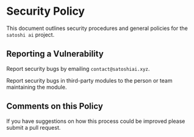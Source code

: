 # Security Policy

This document outlines security procedures and general policies for the `satoshi ai` project.


## Reporting a Vulnerability

Report security bugs by emailing `contact@satoshiai.xyz`.

Report security bugs in third-party modules to the person or team maintaining the module.

## Comments on this Policy

If you have suggestions on how this process could be improved please submit a pull request.
